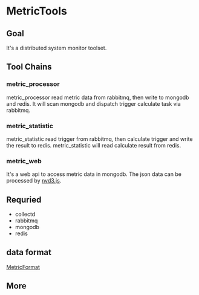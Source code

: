 # MetricTools

## Goal
It's a distributed system monitor toolset.

## Tool Chains
### metric_processor
metric_processor read metric data from rabbitmq, then write to mongodb and redis. It will scan mongodb and dispatch trigger calculate task via rabbitmq.

### metric_statistic
metric_statistic read trigger from rabbitmq, then calculate trigger and write the result to redis. metric_statistic will read calculate result from redis.

### metric_web
It's a web api to access metric data in mongodb. The json data can be processed by [nvd3.js](http://nvd3.org).

## Requried
 * collectd
 * rabbitmq
 * mongodb
 * redis

## data format
 [MetricFormat](http://code.google.com/p/rocksteady/wiki/MetricFormat)

## More
